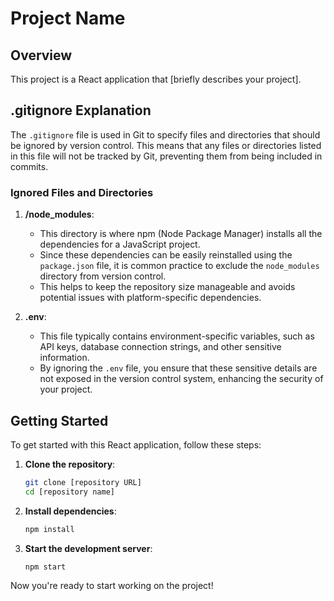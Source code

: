 # Project Name

## Overview
This project is a React application that [briefly describes your project].

## .gitignore Explanation

The `.gitignore` file is used in Git to specify files and directories that should be ignored by version control. This means that any files or directories listed in this file will not be tracked by Git, preventing them from being included in commits.

### Ignored Files and Directories

1. **/node_modules**: 
    - This directory is where npm (Node Package Manager) installs all the dependencies for a JavaScript project.
    - Since these dependencies can be easily reinstalled using the `package.json` file, it is common practice to exclude the `node_modules` directory from version control.
    - This helps to keep the repository size manageable and avoids potential issues with platform-specific dependencies.

2. **.env**:
    - This file typically contains environment-specific variables, such as API keys, database connection strings, and other sensitive information.
    - By ignoring the `.env` file, you ensure that these sensitive details are not exposed in the version control system, enhancing the security of your project.

## Getting Started

To get started with this React application, follow these steps:

1. **Clone the repository**:
    ```sh
    git clone [repository URL]
    cd [repository name]
    ```

2. **Install dependencies**:
    ```sh
    npm install
    ```

3. **Start the development server**:
    ```sh
    npm start
    ```

Now you're ready to start working on the project!